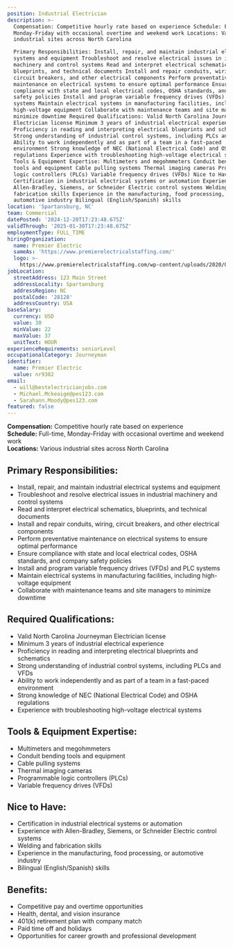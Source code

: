 ```yaml
---
position: Industrial Electrician
description: >-
  Compensation: Competitive hourly rate based on experience Schedule: Full-time,
  Monday-Friday with occasional overtime and weekend work Locations: Various
  industrial sites across North Carolina

  Primary Responsibilities: Install, repair, and maintain industrial electrical
  systems and equipment Troubleshoot and resolve electrical issues in industrial
  machinery and control systems Read and interpret electrical schematics,
  blueprints, and technical documents Install and repair conduits, wiring,
  circuit breakers, and other electrical components Perform preventative
  maintenance on electrical systems to ensure optimal performance Ensure
  compliance with state and local electrical codes, OSHA standards, and company
  safety policies Install and program variable frequency drives (VFDs) and PLC
  systems Maintain electrical systems in manufacturing facilities, including
  high-voltage equipment Collaborate with maintenance teams and site managers to
  minimize downtime Required Qualifications: Valid North Carolina Journeyman
  Electrician license Minimum 3 years of industrial electrical experience
  Proficiency in reading and interpreting electrical blueprints and schematics
  Strong understanding of industrial control systems, including PLCs and VFDs
  Ability to work independently and as part of a team in a fast-paced
  environment Strong knowledge of NEC (National Electrical Code) and OSHA
  regulations Experience with troubleshooting high-voltage electrical systems
  Tools & Equipment Expertise: Multimeters and megohmmeters Conduit bending
  tools and equipment Cable pulling systems Thermal imaging cameras Programmable
  logic controllers (PLCs) Variable frequency drives (VFDs) Nice to Have:
  Certification in industrial electrical systems or automation Experience with
  Allen-Bradley, Siemens, or Schneider Electric control systems Welding and
  fabrication skills Experience in the manufacturing, food processing, or
  automotive industry Bilingual (English/Spanish) skills
location: 'Spartansburg, NC'
team: Commercial
datePosted: '2024-12-20T17:23:48.675Z'
validThrough: '2025-01-30T17:23:48.675Z'
employmentType: FULL_TIME
hiringOrganization:
  name: Premier Electric
  sameAs: 'https://www.premierelectricalstaffing.com/'
  logo: >-
    https://www.premierelectricalstaffing.com/wp-content/uploads/2020/05/Premier-Electrical-Staffing-logo.png
jobLocation:
  streetAddress: 123 Main Street
  addressLocality: Spartansburg
  addressRegion: NC
  postalCode: '28128'
  addressCountry: USA
baseSalary:
  currency: USD
  value: 30
  minValue: 22
  maxValue: 37
  unitText: HOUR
experienceRequirements: seniorLevel
occupationalCategory: Journeyman
identifier:
  name: Premier Electric
  value: nr9302
email:
  - will@bestelectricianjobs.com
  - Michael.Mckeaige@pes123.com
  - Sarahann.Moody@pes123.com
featured: false
---
```


**Compensation:** Competitive hourly rate based on experience  
**Schedule:** Full-time, Monday-Friday with occasional overtime and weekend work  
**Locations:** Various industrial sites across North Carolina  

## Primary Responsibilities:
- Install, repair, and maintain industrial electrical systems and equipment
- Troubleshoot and resolve electrical issues in industrial machinery and control systems
- Read and interpret electrical schematics, blueprints, and technical documents
- Install and repair conduits, wiring, circuit breakers, and other electrical components
- Perform preventative maintenance on electrical systems to ensure optimal performance
- Ensure compliance with state and local electrical codes, OSHA standards, and company safety policies
- Install and program variable frequency drives (VFDs) and PLC systems
- Maintain electrical systems in manufacturing facilities, including high-voltage equipment
- Collaborate with maintenance teams and site managers to minimize downtime

## Required Qualifications:
- Valid North Carolina Journeyman Electrician license
- Minimum 3 years of industrial electrical experience
- Proficiency in reading and interpreting electrical blueprints and schematics
- Strong understanding of industrial control systems, including PLCs and VFDs
- Ability to work independently and as part of a team in a fast-paced environment
- Strong knowledge of NEC (National Electrical Code) and OSHA regulations
- Experience with troubleshooting high-voltage electrical systems

## Tools & Equipment Expertise:
- Multimeters and megohmmeters
- Conduit bending tools and equipment
- Cable pulling systems
- Thermal imaging cameras
- Programmable logic controllers (PLCs)
- Variable frequency drives (VFDs)

## Nice to Have:
- Certification in industrial electrical systems or automation
- Experience with Allen-Bradley, Siemens, or Schneider Electric control systems
- Welding and fabrication skills
- Experience in the manufacturing, food processing, or automotive industry
- Bilingual (English/Spanish) skills

## Benefits:
- Competitive pay and overtime opportunities
- Health, dental, and vision insurance
- 401(k) retirement plan with company match
- Paid time off and holidays
- Opportunities for career growth and professional development
